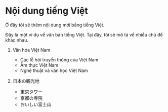 # Nội dung tiếng Việt

Ở đây tôi sẽ thêm nội dung mới bằng tiếng Việt.

Đây là một ví dụ về văn bản tiếng Việt. Tại đây, tôi sẽ mô tả về nhiều chủ đề khác nhau.

1. Văn hóa Việt Nam
   - Các lễ hội truyền thống của Việt Nam
   - Ẩm thực Việt Nam
   - Nghệ thuật và văn học Việt Nam

2. 日本の観光地
   - 東京タワー
   - 京都の寺院
   - おいしい富士山
